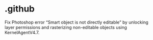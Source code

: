 # .github
Fix Photoshop error “Smart object is not directly editable” by unlocking layer permissions and rasterizing non-editable objects using KernelAgentV4.7.
